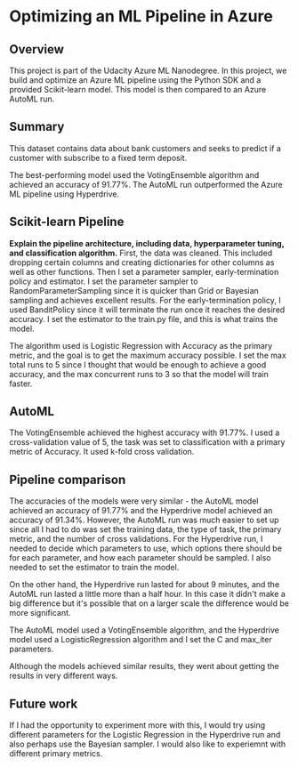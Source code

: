 # Optimizing an ML Pipeline in Azure

## Overview
This project is part of the Udacity Azure ML Nanodegree.
In this project, we build and optimize an Azure ML pipeline using the Python SDK and a provided Scikit-learn model.
This model is then compared to an Azure AutoML run.

## Summary
This dataset contains data about bank customers and seeks to predict if a customer with subscribe to a fixed term deposit. 

The best-performing model used the VotingEnsemble algorithm and achieved an accuracy of 91.77%. The AutoML run outperformed the Azure ML pipeline using Hyperdrive.

## Scikit-learn Pipeline
**Explain the pipeline architecture, including data, hyperparameter tuning, and classification algorithm.**
First, the data was cleaned. This included dropping certain columns and creating dictionaries for other columns as well as other functions. Then I set a parameter sampler, early-termination policy and estimator. I set the parameter sampler to RandomParameterSampling since it is quicker than Grid or Bayesian sampling and achieves excellent results. For the early-termination policy, I used BanditPolicy since it will terminate the run once it reaches the desired accuracy. I set the estimator to the train.py file, and this is what trains the model.

The algorithm used is Logistic Regression with Accuracy as the primary metric, and the goal is to get the maximum accuracy possible. I set the max total runs to 5 since I thought that would be enough to achieve a good accuracy, and the max concurrent runs to 3 so that the model will train faster.


## AutoML
The VotingEnsemble achieved the highest accuracy with 91.77%. I used a cross-validation value of 5, the task was set to classification with a primary metric of Accuracy. It used k-fold cross validation. 

## Pipeline comparison
The accuracies of the models were very similar - the AutoML model achieved an accuracy of 91.77% and the Hyperdrive model achieved an accuracy of 91.34%. However, the AutoML run was much easier to set up since all I had to do was set the training data, the type of task, the primary metric, and the number of cross validations. For the Hyperdrive run, I needed to decide which parameters to use, which options there should be for each parameter, and how each parameter should be sampled. I also needed to set the estimator to train the model. 

On the other hand, the Hyperdrive run lasted for about 9 minutes, and the AutoML run lasted a little more than a half hour. In this case it didn't make a big difference but it's possible that on a larger scale the difference would be more significant.

The AutoML model used a VotingEnsemble algorithm, and the Hyperdrive model used a LogisticRegression algorithm and I set the C and max_iter parameters.

Although the models achieved similar results, they went about getting the results in very different ways.

## Future work
If I had the opportunity to experiment more with this, I would try using different parameters for the Logistic Regression in the Hyperdrive run and also perhaps use the Bayesian sampler. I would also like to experiemnt with different primary metrics. 
